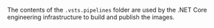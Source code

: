 The contents of the `.vsts.pipelines` folder are used by the .NET Core engineering infrastructure to build and publish the images.
